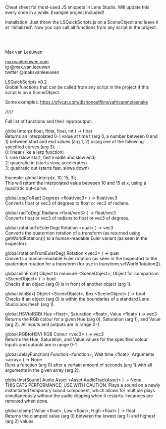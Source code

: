 <p class="has-line-data" data-line-start="1" data-line-end="2">Cheat sheet for most-used JS snippets in Lens Studio. Will update this every once in a while. Example project included!</p>
<p class="has-line-data" data-line-start="1" data-line-end="2">Installation: Just throw the LSQuickScripts.js on a SceneObject and leave it at 'Initialized'. Now you can call all functions from any script in the project.</p>
<br><br>
<p class="has-line-data" data-line-start="5" data-line-end="6">Max van Leeuwen</p>
<p class="has-line-data" data-line-start="7" data-line-end="10"><a href="http://maxvanleeuwen.com">maxvanleeuwen.com</a><br>
ig @max.van.leeuwen<br>
twitter @maksvanleeuwen</p>
<p class="has-line-data" data-line-start="13" data-line-end="15">LSQuickScripts v0.2<br>
Global functions that can be called from any script in the project if this script is on a SceneObject.</p>
<p class="has-line-data" data-line-start="16" data-line-end="17">Some examples: <a href="https://gfycat.com/dishonestflimsyafricanmolesnake">https://gfycat.com/dishonestflimsyafricanmolesnake</a></p>
<p class="has-line-data" data-line-start="22" data-line-end="23">/////</p>
<p class="has-line-data" data-line-start="24" data-line-end="25">Full list of functions and their input/output:</p>
<p class="has-line-data" data-line-start="27" data-line-end="33">global.interp( float, float, float, int ) -&gt; float<br>
Returns an interpolated 0-1 value at time t (arg 0, a number between 0 and 1) between start and end values (arg 1, 2) using one of the following specified curves (arg 3):<br>
0: linear (like a lerp function)<br>
1: sine (slow start, fast middle and slow end)<br>
2: quadratic in (starts slow, accelerates)<br>
3: quadratic out (starts fast, slows down)</p>
<p class="has-line-data" data-line-start="34" data-line-end="36">Example: global.interp(x, 10, 15, 3);<br>
This will return the interpolated value between 10 and 15 at x, using a quadratic out-curve.</p>
<p class="has-line-data" data-line-start="38" data-line-end="40">global.degToRad( Degrees &lt;float/vec3&gt; ) -&gt; float/vec3<br>
Converts float or vec3 of degrees to float or vec3 of radians.</p>
<p class="has-line-data" data-line-start="42" data-line-end="44">global.radToDeg( Radians &lt;float/vec3&gt; ) -&gt; float/vec3<br>
Converts float or vec3 of radians to float or vec3 of degrees.</p>
<p class="has-line-data" data-line-start="46" data-line-end="48">global.rotationToEulerDeg( Rotation &lt;quat&gt; ) -&gt; vec3<br>
Converts the quaternion rotation of a transform (as returned using getWorldRotation()) to a human-readable Euler variant (as seen in the Inspector).</p>
<p class="has-line-data" data-line-start="50" data-line-end="52">global.rotationFromEulerDeg( Rotation &lt;vec3&gt; ) -&gt; quat<br>
Converts a human-readable Euler rotation (as seen in the Inspector) to the quaternion rotation for a transform (for use in transform.setWorldRotation()).</p>
<p class="has-line-data" data-line-start="54" data-line-end="56">global.isInFront( Object to measure &lt;SceneObject&gt;, Object for comparison &lt;SceneObject&gt; ) -&gt; bool<br>
Checks if an object (arg 0) is in front of another object (arg 1).</p>
<p class="has-line-data" data-line-start="58" data-line-end="60">global.isInBox( Object &lt;SceneObject&gt;, Box &lt;SceneObject&gt; ) -&gt; bool<br>
Checks if an object (arg 0) is within the boundaries of a standard Lens Studio box mesh (arg 1).</p>
<p class="has-line-data" data-line-start="62" data-line-end="64">global.HSVtoRGB( Hue &lt;float&gt;, Saturation &lt;float&gt;, Value &lt;float&gt; ) -&gt; vec3<br>
Returns the RGB colour for a given Hue (arg 0), Saturation (arg 1), and Value (arg 2). All inputs and outputs are in range 0-1.</p>
<p class="has-line-data" data-line-start="66" data-line-end="68">global.RGBtoHSV( RGB Colour &lt;vec3&gt; ) -&gt; vec3<br>
Returns the Hue, Saturation, and Value values for the specified colour. Inputs and outputs are in range 0-1.</p>
<p class="has-line-data" data-line-start="70" data-line-end="72">global.delayFunction( Function &lt;function&gt;, Wait time &lt;float&gt;, Arguments &lt;array&gt; ) -&gt; None<br>
Runs a function (arg 0) after a vertain amount of seconds (arg 1) with all arguments in the given array (arg 2).</p>
<p class="has-line-data" data-line-start="74" data-line-end="76">global.instSound( Audio Asset &lt;Asset.AudioTrackAsset&gt; ) -&gt; None<br>
THIS EATS PERFORMANCE, USE WITH CAUTION. Plays a sound on a newly instantiated temporary sound component, which allows for multiple plays simultaneously without the audio clipping when it restarts. Instances are removed when done.</p>
<p class="has-line-data" data-line-start="78" data-line-end="80">global.clamp( Value &lt;float&gt;, Low &lt;float&gt;, High &lt;float&gt; ) -&gt; float<br>
Returns the clamped value (arg 0) between the lowest (arg 1) and highest (arg 2) values.</p>
